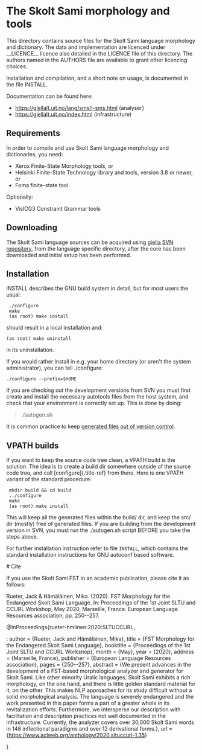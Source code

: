 The Skolt Sami morphology and tools
===================================

This directory contains source files for the Skolt Sami language
morphology and dictionary. The data and implementation are licenced
under \_\_LICENCE\_\_ licence also detailed in the LICENCE file of this
directory. The authors named in the AUTHORS file are available to grant
other licencing choices.

Installation and compilation, and a short note on usage, is documented
in the file INSTALL.

Documentation can be found here:

-   <https://giellalt.uit.no/lang/sms/j-sms.html> (analyser)
-   <https://giellalt.uit.no/index.html> (infrastructure)

Requirements
------------

In order to compile and use Skolt Sami language morphology and
dictionaries, you need:

-   Xerox Finite-State Morphology tools, or
-   Helsinki Finite-State Technology library and tools, version 3.8 or
    newer, or
-   Foma finite-state tool

Optionally:

-   VislCG3 Constraint Grammar tools

Downloading
-----------

The Skolt Sami language sources can be acquired using [giella SVN
repository](https://giellalt.uit.no/infra/anonymous-svn.html), from the
language specific directory, after the core has been downloaded and
initial setup has been performed.

Installation
------------

INSTALL describes the GNU build system in detail, but for most users the
usual:

```
 ./configure
 make
 (as root) make install
```

should result in a local installation and:

    (as root) make uninstall

in its uninstallation.

If you would rather install in e.g. your home directory (or aren\'t the
system administrator), you can tell ./configure:

    ./configure --prefix=$HOME

If you are checking out the development versions from SVN you must first
create and install the necessary autotools files from the host system,
and check that your environment is correctly set up. This is done by
doing:

> ./autogen.sh

It is common practice to keep [generated files out of version
control](http://www.gnu.org/software/automake/manual/automake.html#CVS).

VPATH builds
------------

If you want to keep the source code tree clean, a VPATH build is the
solution. The idea is to create a build dir somewhere outside of the
source code tree, and call [configure]{.title-ref} from there. Here is
one VPATH variant of the standard procedure:

```
 mkdir build && cd build
 ../configure
 make
 (as root) make install
```

This will keep all the generated files within the build/ dir, and keep
the src/ dir (mostly) free of generated files. If you are building from
the development version in SVN, you must run the ./autogen.sh script
BEFORE you take the steps above.

For further installation instruction refer to file `INSTALL`, which
contains the standard installation instructions for GNU autoconf based
software.

\# Cite

If you use the Skolt Sami FST in an academic publication, please cite it
as follows:

Rueter, Jack & Hämäläinen, Mika. (2020). FST Morphology for the
Endangered Skolt Sami Language. In: Proceedings of the 1st Joint SLTU
and CCURL Workshop, May 2020, Marseille, France. European Language
Resources association, pp. 250\--257.

\@InProceedings{rueter-hmlinen:2020:SLTUCCURL,

:   author = {Rueter, Jack and Hämäläinen, Mika}, title = {FST
    Morphology for the Endangered Skolt Sami Language}, booktitle =
    {Proceedings of the 1st Joint SLTU and CCURL Workshop}, month =
    {May}, year = {2020}, address = {Marseille, France}, publisher =
    {European Language Resources association}, pages = {250\--257},
    abstract = {We present advances in the development of a FST-based
    morphological analyzer and generator for Skolt Sami. Like other
    minority Uralic languages, Skolt Sami exhibits a rich morphology, on
    the one hand, and there is little golden standard material for it,
    on the other. This makes NLP approaches for its study difficult
    without a solid morphological analysis. The language is severely
    endangered and the work presented in this paper forms a part of a
    greater whole in its revitalization efforts. Furthermore, we
    intersperse our description with facilitation and description
    practices not well documented in the infrastructure. Currently, the
    analyzer covers over 30,000 Skolt Sami words in 148 inflectional
    paradigms and over 12 derivational forms.}, url =
    {<https://www.aclweb.org/anthology/2020.sltuccurl-1.35>}

}

